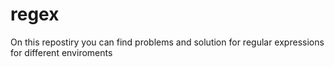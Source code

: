# regex
On this repostiry you can find problems and solution for regular expressions for different enviroments
